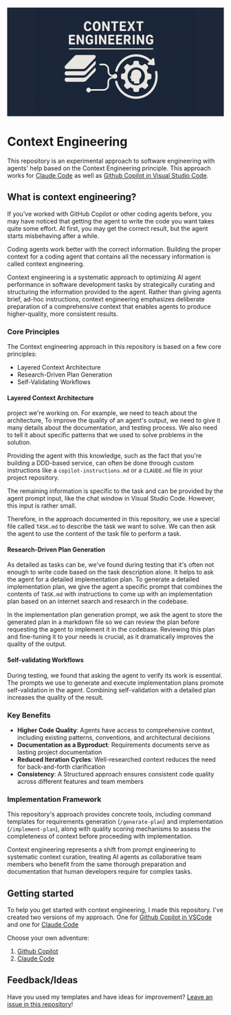 ![Context Engineering Logo](./images/context-engineering-logo.png)

# Context Engineering

This repository is an experimental approach to software engineering with agents' help
based on the Context Engineering principle. This approach works for
[Claude Code](https://docs.anthropic.com/en/docs/claude-code/overview) as well as
[Github Copilot in Visual Studio Code](https://code.visualstudio.com/docs/copilot/overview).

## What is context engineering?

If you've worked with GitHub Copilot or other coding agents before, you may have noticed
that getting the agent to write the code you want takes quite some effort. At first, you
may get the correct result, but the agent starts misbehaving after a while.

Coding agents work better with the correct information. Building the proper context for
a coding agent that contains all the necessary information is called context
engineering.

Context engineering is a systematic approach to optimizing AI agent performance in
software development tasks by strategically curating and structuring the information
provided to the agent. Rather than giving agents brief, ad-hoc instructions, context
engineering emphasizes deliberate preparation of a comprehensive context that enables
agents to produce higher-quality, more consistent results.

### Core Principles

The Context engineering approach in this repository is based on a few core principles:

- Layered Context Architecture
- Research-Driven Plan Generation
- Self-Validating Workflows

#### Layered Context Architecture

project we're working on. For example, we need to teach about the architecture,
To improve the quality of an agent's output, we need to give it many details about the
documentation, and testing process. We also need to tell it about specific patterns that
we used to solve problems in the solution.

Providing the agent with this knowledge, such as the fact that you're building a
DDD-based service, can often be done through custom instructions like a
`copilot-instructions.md` or a `CLAUDE.md` file in your project repository.

The remaining information is specific to the task and can be provided by the agent
prompt input, like the chat window in Visual Studio Code. However, this input is rather
small.

Therefore, in the approach documented in this repository, we use a special file called
`TASK.md` to describe the task we want to solve. We can then ask the agent to use the
content of the task file to perform a task.

#### Research-Driven Plan Generation

As detailed as tasks can be, we've found during testing that it's often not enough to
write code based on the task description alone. It helps to ask the agent for a detailed
implementation plan. To generate a detailed implementation plan, we give the agent a
specific prompt that combines the contents of `TASK.md` with instructions to come up
with an implementation plan based on an internet search and research in the codebase.

In the implementation plan generation prompt, we ask the agent to store the generated
plan in a markdown file so we can review the plan before requesting the agent to
implement it in the codebase. Reviewing this plan and fine-tuning it to your needs is
crucial, as it dramatically improves the quality of the output.

#### Self-validating Workflows

During testing, we found that asking the agent to verify its work is essential. The
prompts we use to generate and execute implementation plans promote self-validation in
the agent. Combining self-validation with a detailed plan increases the quality of the
result.

### Key Benefits

- **Higher Code Quality**: Agents have access to comprehensive context, including existing patterns, conventions, and architectural decisions
- **Documentation as a Byproduct**: Requirements documents serve as lasting project documentation
- **Reduced Iteration Cycles**: Well-researched context reduces the need for back-and-forth clarification
- **Consistency**: A Structured approach ensures consistent code quality across different features and team members

### Implementation Framework

This repository's approach provides concrete tools, including command templates for
requirements generation (`/generate-plan`) and implementation (`/implement-plan`), along
with quality scoring mechanisms to assess the completeness of context before proceeding
with implementation.

Context engineering represents a shift from prompt engineering to systematic context
curation, treating AI agents as collaborative team members who benefit from the same
thorough preparation and documentation that human developers require for complex tasks.

## Getting started

To help you get started with context engineering, I made this repository. I've created
two versions of my approach. One for
[Github Copilot in VSCode](https://code.visualstudio.com/docs/copilot/overview) and one
for [Claude Code](https://www.anthropic.com/claude-code)

Choose your own adventure:

1. [Github Copilot](./github-copilot/README.md)
2. [Claude Code](./claude-code/README.md)

## Feedback/Ideas

Have you used my templates and have ideas for improvement?
[Leave an issue in this repository](https://github.com/wmeints/context-engineering/issues)!
